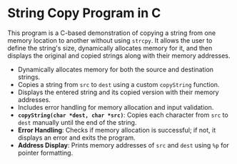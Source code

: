 # String Copy Program in C

This program is a C-based demonstration of copying a string from one memory location to another without using `strcpy`. It allows the user to define the string's size, dynamically allocates memory for it, and then displays the original and copied strings along with their memory addresses.

- Dynamically allocates memory for both the source and destination strings.
- Copies a string from `src` to `dest` using a custom `copyString` function.
- Displays the entered string and its copied version with their memory addresses.
- Includes error handling for memory allocation and input validation.
- **`copyString(char *dest, char *src)`**: Copies each character from `src` to `dest` manually until the end of the string.
- **Error Handling**: Checks if memory allocation is successful; if not, it displays an error and exits the program.
- **Address Display**: Prints memory addresses of `src` and `dest` using `%p` for pointer formatting.
